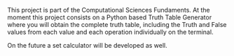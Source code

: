 This project is part of the Computational Sciences Fundaments. 
At the moment this project consists on a Python based Truth Table Generator where you will obtain the complete truth table, including the Truth and False values
from each value and each operation individually on the terminal.

On the future a set calculator will be developed as well.
